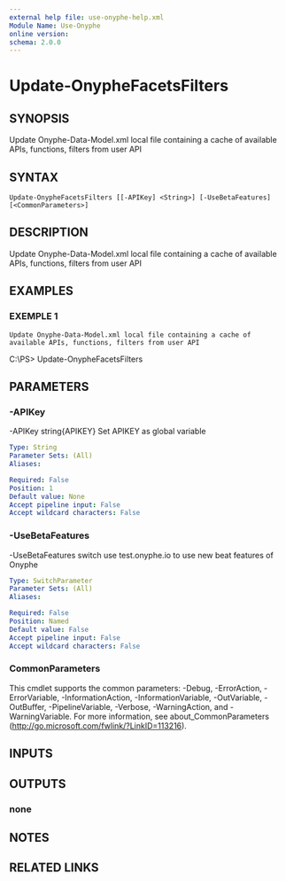 ```yaml
---
external help file: use-onyphe-help.xml
Module Name: Use-Onyphe
online version:
schema: 2.0.0
---
```


# Update-OnypheFacetsFilters

## SYNOPSIS
Update Onyphe-Data-Model.xml local file containing a cache of available APIs, functions, filters from user API

## SYNTAX

```
Update-OnypheFacetsFilters [[-APIKey] <String>] [-UseBetaFeatures] [<CommonParameters>]
```

## DESCRIPTION
Update Onyphe-Data-Model.xml local file containing a cache of available APIs, functions, filters from user API

## EXAMPLES

### EXEMPLE 1
```
Update Onyphe-Data-Model.xml local file containing a cache of available APIs, functions, filters from user API
```

C:\PS\> Update-OnypheFacetsFilters

## PARAMETERS

### -APIKey
-APIKey string{APIKEY}
Set APIKEY as global variable

```yaml
Type: String
Parameter Sets: (All)
Aliases:

Required: False
Position: 1
Default value: None
Accept pipeline input: False
Accept wildcard characters: False
```

### -UseBetaFeatures
-UseBetaFeatures switch
use test.onyphe.io to use new beat features of Onyphe

```yaml
Type: SwitchParameter
Parameter Sets: (All)
Aliases:

Required: False
Position: Named
Default value: False
Accept pipeline input: False
Accept wildcard characters: False
```

### CommonParameters
This cmdlet supports the common parameters: -Debug, -ErrorAction, -ErrorVariable, -InformationAction, -InformationVariable, -OutVariable, -OutBuffer, -PipelineVariable, -Verbose, -WarningAction, and -WarningVariable.
For more information, see about_CommonParameters (http://go.microsoft.com/fwlink/?LinkID=113216).

## INPUTS

## OUTPUTS

### none
## NOTES

## RELATED LINKS
